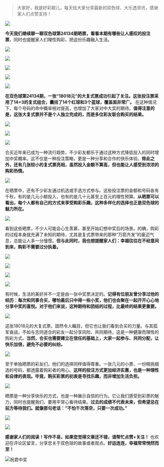 > 大家好，我是好彩颖儿，每天给大家分享最新的双色球、大乐透资讯，感谢家人们点赞支持！

![](https://cdn.jsdelivr.net/gh/wangwenjie1314/PicCDN/2024-7-11/1720660897499-image.png)

**今天我们继续聊一聊双色球第24134期晒票，看看本期有哪些让人感叹的投注票**，同时也提醒家人们理性购彩，把这份乐趣融入生活。

![](https://cdn.jsdelivr.net/gh/wangwenjie1314/PicCDN/2024-11-21/1732167715605-image.png)


![](https://cdn.jsdelivr.net/gh/wangwenjie1314/PicCDN/2024-11-21/1732174687737-image.png)


![](https://cdn.jsdelivr.net/gh/wangwenjie1314/PicCDN/2024-11-21/1732168003026-image.png)

![](https://cdn.jsdelivr.net/gh/wangwenjie1314/PicCDN/2024-11-21/1732167973669-image.png)


![](https://cdn.jsdelivr.net/gh/wangwenjie1314/PicCDN/2024-11-21/1732174915450-image.png)


**在双色球第24134期，一张“18018元”的大复式票成功引起了关注。这张投注票采用了14+3的复式组合，囊括了14个红球和3个蓝球，覆盖面非常广。** 在这种情况下，每个号码的命中概率相对提高，也增加了大家对中大奖的期待。**值得注意的是，这张大复式票并不是个人独立完成的，而是多位彩友联合购买的结果。**


![](https://cdn.jsdelivr.net/gh/wangwenjie1314/PicCDN/2024-11-21/1732168018338-image.png)

![](https://cdn.jsdelivr.net/gh/wangwenjie1314/PicCDN/2024-11-21/1732168012325-image.png)

![](https://cdn.jsdelivr.net/gh/wangwenjie1314/PicCDN/2024-11-21/1732168026268-image.png)


合买近年来已成为一种流行趋势，不少彩友都乐于通过这种方式降低投入的同时增加中奖概率。这不仅是一种投注策略，更是一种分享和合作的快乐体验。**除此之外，还有几张较小的复式票亮相，虽然投入金额不算高，但也能让人感受到浓浓的购彩热情。**


![](https://cdn.jsdelivr.net/gh/wangwenjie1314/PicCDN/2024-11-21/1732174398061-image.png)


在晒票中，还有不少彩友通过机选或手选方式参与。这些投注票的金额和号码各有千秋，有的是几元小额投入，也有的是几十元甚至上百元的理性预算。**从晒票可以看出，每个人都有自己的方式来享受购彩乐趣，这种多样化的选择也正是双色球的魅力所在。**




![](https://cdn.jsdelivr.net/gh/wangwenjie1314/PicCDN/2024-11-21/1732174932083-image.png)


看到这些晒票，不少人可能会心生羡慕，甚至开始幻想中奖后的场景。的确，购彩的过程本身就充满了未知的期待，尤其是复式票带来的那种“万箭齐发”的豪迈气息，总能让人多一分憧憬。**但与此同时，我也想提醒家人们：幸福往往在不经意间到来，购彩不需要过分执着。**

![](https://cdn.jsdelivr.net/gh/wangwenjie1314/PicCDN/2024-11-21/1732168116779-image.png)

![](https://cdn.jsdelivr.net/gh/wangwenjie1314/PicCDN/2024-11-21/1732168144692-image.png)

![](https://cdn.jsdelivr.net/gh/wangwenjie1314/PicCDN/2024-11-21/1732168202494-image.png)

![](https://cdn.jsdelivr.net/gh/wangwenjie1314/PicCDN/2024-11-21/1732168251740-image.png)



有时候，生活的美好并不一定是由一张中奖票决定的。**记得有位朋友曾分享过他的经历：每次和同事合买，哪怕最后只中得一些小奖，他们也会聚在一起开开心心地分享中奖的喜悦。对于他们来说，这种期待和团结的过程，比最终的结果更重要。**

![](https://cdn.jsdelivr.net/gh/wangwenjie1314/PicCDN/2024-11-21/1732168258874-image.png)



这张18018元的大复式票，固然令人瞩目，但它也让我们看到合买的力量。与其孤军奋战，不如与志同道合的彩友一起分享风险、共同期待，这是一种健康而理性的购彩方式。**当然，合买也需要建立在信任的基础上，大家一起参与、共同分配，让快乐加倍，避免不必要的纠纷。**


![](https://cdn.jsdelivr.net/gh/wangwenjie1314/PicCDN/2024-11-21/1732174580911-image.png)



至于单独晒票的彩友们，他们的选择同样值得尊重。一张几元的小票、一份精挑细选的号码，都透露着购彩者的用心。**这样的投注方式更加经济实惠，也是一种理性和自律的表现。毕竟，购买彩票的初衷是寻找乐趣，而非增加生活负担。**


![](https://cdn.jsdelivr.net/gh/wangwenjie1314/PicCDN/2024-11-21/1732174535307-image.png)


晒票是一种分享快乐的方式，也是一种展示自信的行为。它让我们感受到彩票的魅力，同时也提醒我们，要用平常心看待结果。**过去的成绩不代表未来，但希望总在前方等待我们。就像那句老话：“不怕千次落空，只要一次成功。”**

![](https://cdn.jsdelivr.net/gh/wangwenjie1314/PicCDN/2024-11-21/1732168322403-image.png)


![](https://cdn.jsdelivr.net/gh/wangwenjie1314/PicCDN/2024-11-21/1732167735838-image.png)

**感谢家人们的阅读！写作不易，如果您觉得文章还不错，请帮忙点赞+关注！** 也欢迎在评论区留言，分享您关于双色球的故事或者观点。**好运连连，幸福常常悄然而至！**

![祝君中奖](https://cdn.jsdelivr.net/gh/wangwenjie1314/PicCDN/2024-8-15/1723703020184-image.png)